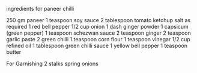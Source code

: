 ingredients for paneer chilli

250 gm paneer
1 teaspoon soy sauce
2 tablespoon tomato ketchup
salt as required
1 red bell pepper
1/2 cup onion
1 dash ginger powder
1 capsicum (green pepper)
1 teaspoon schezwan sauce
2 teaspoon ginger
2 teaspoon garlic paste
2 green chilli
1 teaspoon corn flour
1 teaspoon vinegar
1/2 cup refined oil
1 tablespoon green chilli sauce
1 yellow bell pepper
1 teaspoon butter

For Garnishing
2 stalks spring onions